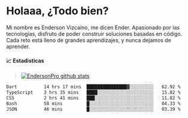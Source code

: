 
# Holaaa, ¿Todo bien?

Mi nombre es Enderson Vizcaíno, me dicen Ender. Apasionado por las tecnologías, disfruto de poder construir soluciones basadas en código. Cada reto está lleno de grandes aprendizajes, y nunca dejamos de aprender. 

#### :chart_with_upwards_trend: Estadisticas
> [![EndersonPro github stats](https://github-readme-stats.vercel.app/api?username=endersonpro&theme=vue-dark&show_icons=true)](https://github.com/anuraghazra/github-readme-stats) 


<!--START_SECTION:waka-->

```txt
Dart          14 hrs 17 mins  ███████████████▓░░░░░░░░░   62.92 %
TypeScript    3 hrs 35 mins   ████░░░░░░░░░░░░░░░░░░░░░   15.82 %
CSS           2 hrs 41 mins   ███░░░░░░░░░░░░░░░░░░░░░░   11.82 %
Bash          58 mins         █░░░░░░░░░░░░░░░░░░░░░░░░   04.33 %
JSON          46 mins         █░░░░░░░░░░░░░░░░░░░░░░░░   03.39 %
```

<!--END_SECTION:waka-->

[website]: https://endersonpro.github.io/portfolio/
[twitter]: https://twitter.com/endersonj_
[youtube]: https://youtube.com/ByEnderson
[instagram]: https://instagram.com/endersonvizc
[linkedin]: https://www.linkedin.com/in/enderson-vizcaino-2aa927175/
